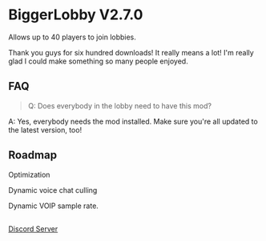 
# BiggerLobby V2.7.0

Allows up to 40 players to join lobbies.

Thank you guys for six hundred downloads! It really means a lot! I'm really glad I could make something so many people enjoyed.

## FAQ
> Q: Does everybody in the lobby need to have this mod?

A: Yes, everybody needs the mod installed. Make sure you're all updated to the latest version, too!

## Roadmap

Optimization

Dynamic voice chat culling

Dynamic VOIP sample rate.

##

[Discord Server](https://discord.gg/lcmods)